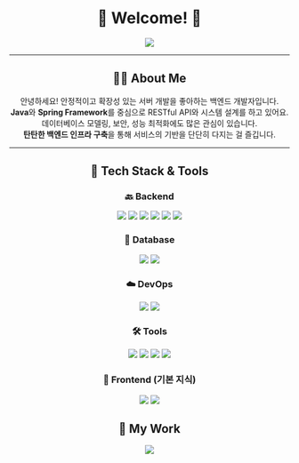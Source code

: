 <h1 align="center">🚀 Welcome! 🚀</h1>  

<div align="center">
  <img src="https://readme-typing-svg.herokuapp.com?font=Fira+Code&pause=1000&color=6F4CDB&center=true&width=600&lines=Java+%7C+Spring+%7C+Backend+Developer;REST+API+%7C+Database+Design+%7C+System+Architecture;Building+Robust+and+Scalable+Backends" style="max-width: 100%;"/>
</div>

---

<div align="center">
  
## 🧑‍💻 About Me  
안녕하세요! 안정적이고 확장성 있는 서버 개발을 좋아하는 백엔드 개발자입니다.  
**Java**와 **Spring Framework**를 중심으로 RESTful API와 시스템 설계를 하고 있어요.  
데이터베이스 모델링, 보안, 성능 최적화에도 많은 관심이 있습니다.  
**탄탄한 백엔드 인프라 구축**을 통해 서비스의 기반을 단단히 다지는 걸 즐깁니다.

</div>

---

<div align="center">

## 🚀 Tech Stack & Tools  

### 🔙 Backend  
<img src="https://img.shields.io/badge/Java-007396?style=for-the-badge&logo=java&logoColor=white" />
<img src="https://img.shields.io/badge/Spring-6DB33F?style=for-the-badge&logo=spring&logoColor=white" />
<img src="https://img.shields.io/badge/Spring%20Boot-6DB33F?style=for-the-badge&logo=springboot&logoColor=white" />
<img src="https://img.shields.io/badge/Spring%20Security-6DB33F?style=for-the-badge" />
<img src="https://img.shields.io/badge/JPA-Hibernate-59666C?style=for-the-badge&logo=hibernate&logoColor=white" />
<img src="https://img.shields.io/badge/MyBatis-0052CC?style=for-the-badge&logo=mybatis&logoColor=white" />

### 💾 Database  
<img src="https://img.shields.io/badge/MySQL-4479A1?style=for-the-badge&logo=mysql&logoColor=white" />
<img src="https://img.shields.io/badge/MariaDB-003545?style=for-the-badge&logo=mariadb&logoColor=white" />

### ☁️ DevOps  
<img src="https://img.shields.io/badge/Docker-2496ED?style=for-the-badge&logo=docker&logoColor=white" />
<img src="https://img.shields.io/badge/GitHub%20Actions-2088FF?style=for-the-badge&logo=github-actions&logoColor=white" />

### 🛠 Tools  
<img src="https://img.shields.io/badge/IntelliJ%20IDEA-000000?style=for-the-badge&logo=intellijidea&logoColor=white" />
<img src="https://img.shields.io/badge/Postman-FF6C37?style=for-the-badge&logo=postman&logoColor=white" />
<img src="https://img.shields.io/badge/Swagger-85EA2D?style=for-the-badge&logo=swagger&logoColor=black" />
<img src="https://img.shields.io/badge/Notion-000000?style=for-the-badge&logo=notion&logoColor=white" />

### 🎨 Frontend (기본 지식)  
<img src="https://img.shields.io/badge/HTML5-E34F26?style=for-the-badge&logo=html5&logoColor=white" />
<img src="https://img.shields.io/badge/CSS3-1572B6?style=for-the-badge&logo=css3&logoColor=white" />

</div>

<div align="center">

## 📂 My Work  
<a href="https://www.notion.so/Hi-I-m-Hyeji-1786d625693f80199719e73e4401a70e?pvs=4">
  <img src="https://img.shields.io/badge/Notion-000000?style=for-the-badge&logo=notion&logoColor=white" />
</a>

</div>
